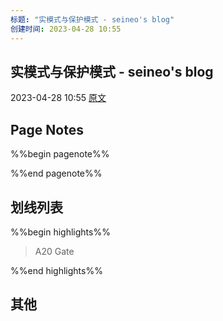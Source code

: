```yaml
---
标题: "实模式与保护模式 - seineo's blog"
创建时间: 2023-04-28 10:55
---
```


## 实模式与保护模式 - seineo's blog 
 2023-04-28 10:55 [原文](https://seineo.github.io/%E5%AE%9E%E6%A8%A1%E5%BC%8F%E4%B8%8E%E4%BF%9D%E6%8A%A4%E6%A8%A1%E5%BC%8F.html)
 

## Page Notes
%%begin pagenote%%

%%end pagenote%%

## 划线列表
%%begin highlights%%
> A20 Gate

%%end highlights%%

## 其他




